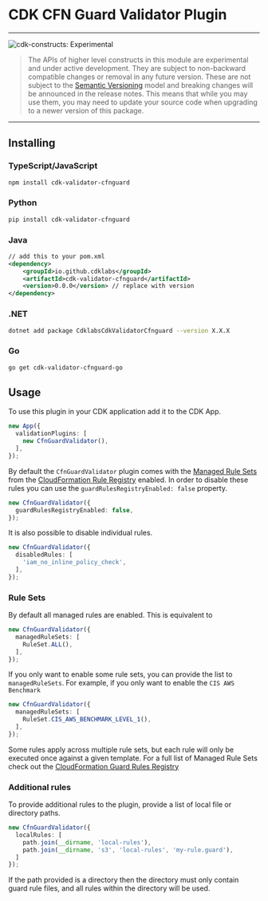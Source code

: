 # CDK CFN Guard Validator Plugin

<!--BEGIN STABILITY BANNER-->

---

![cdk-constructs: Experimental](https://img.shields.io/badge/cdk--constructs-experimental-important.svg?style=for-the-badge)

> The APIs of higher level constructs in this module are experimental and under active development.
> They are subject to non-backward compatible changes or removal in any future version. These are
> not subject to the [Semantic Versioning](https://semver.org/) model and breaking changes will be
> announced in the release notes. This means that while you may use them, you may need to update
> your source code when upgrading to a newer version of this package.
---

<!--END STABILITY BANNER-->


## Installing

### TypeScript/JavaScript

```bash
npm install cdk-validator-cfnguard
```

### Python

```bash
pip install cdk-validator-cfnguard
```

### Java

```xml
// add this to your pom.xml
<dependency>
    <groupId>io.github.cdklabs</groupId>
    <artifactId>cdk-validator-cfnguard</artifactId>
    <version>0.0.0</version> // replace with version
</dependency>
```

### .NET

```bash
dotnet add package CdklabsCdkValidatorCfnguard --version X.X.X
```

### Go

```bash
go get cdk-validator-cfnguard-go
```

## Usage

To use this plugin in your CDK application add it to the CDK App.

```ts
new App({
  validationPlugins: [
    new CfnGuardValidator(),
  ],
});
```

By default the `CfnGuardValidator` plugin comes with the [Managed Rule Sets](https://github.com/aws-cloudformation/aws-guard-rules-registry/blob/main/README.md#managed-rule-sets)
from the [CloudFormation Rule Registry](https://github.com/aws-cloudformation/aws-guard-rules-registry)
enabled. In order to disable these rules you can use the
`guardRulesRegistryEnabled: false` property.

```ts
new CfnGuardValidator({
  guardRulesRegistryEnabled: false,
});
```

It is also possible to disable individual rules.

```ts
new CfnGuardValidator({
  disabledRules: [
    'iam_no_inline_policy_check',
  ],
});
```

### Rule Sets

By default all managed rules are enabled. This is equivalent to

```ts
new CfnGuardValidator({
  managedRuleSets: [
    RuleSet.ALL(),
  ],
});
```

If you only want to enable some rule sets, you can provide the list to `managedRuleSets`.
For example, if you only want to enable the `CIS AWS Benchmark`

```ts
new CfnGuardValidator({
  managedRuleSets: [
    RuleSet.CIS_AWS_BENCHMARK_LEVEL_1(),
  ],
});
```

Some rules apply across multiple rule sets, but each rule will only be executed
once against a given template. For a full list of Managed Rule Sets check out
the [CloudFormation Guard Rules Registry](https://github.com/aws-cloudformation/aws-guard-rules-registry#managed-rule-sets)

### Additional rules

To provide additional rules to the plugin, provide a list of local
file or directory paths.

```ts
new CfnGuardValidator({
  localRules: [
    path.join(__dirname, 'local-rules'),
    path.join(__dirname, 's3', 'local-rules', 'my-rule.guard'),
  ]
});
```

If the path provided is a directory then the directory must only
contain guard rule files, and all rules within the directory will be used.

